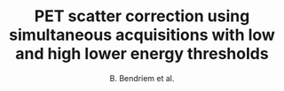 ---
author: B. Bendriem et al.
title: PET scatter correction using simultaneous acquisitions with low and high lower energy thresholds
year: 1994
type: inproceedings
booktitle: IEEE Nuclear Science Symposium \& Medical Imaging Conference
---